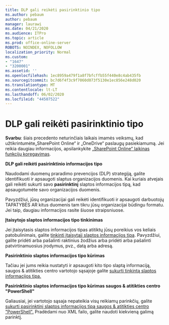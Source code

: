 ```yaml
---
title: DLP gali reikėti pasirinktinio tipo
ms.author: pebaum
author: pebaum
manager: laurawi
ms.date: 04/21/2020
ms.audience: ITPro
ms.topic: article
ms.prod: office-online-server
ROBOTS: NOINDEX, NOFOLLOW
localization_priority: Normal
ms.custom:
- "1647"
- "3200001"
ms.assetid: ''
ms.openlocfilehash: 1ec8959a479f1a8f7bfcffb55f440e8c4ab435fb
ms.sourcegitcommit: bc7d6f4f3c9f7060d073f5130e1ec856e248d020
ms.translationtype: MT
ms.contentlocale: lt-LT
ms.lasthandoff: 06/02/2020
ms.locfileid: "44507522"
---
```

# <a name="dlp-might-need-a-custom-type"></a>DLP gali reikėti pasirinktinio tipo

**Svarbu**: šiais precedento neturinčiais laikais imamės veiksmų, kad užtikrintumėte„SharePoint Online“ ir „OneDrive“ paslaugų pasiekiamumą. Jei reikia daugiau informacijos, apsilankykite [„SharePoint Online“ laikinas funkcijų koregavimas](https://aka.ms/ODSPAdjustments).

**DLP gali reikėti pasirinktinio informacijos tipo**

Naudodami duomenų praradimo prevencijos (DLP) strategiją, galite identifikuoti ir apsaugoti slaptus organizacijos duomenis. Kai kuriais atvejais gali reikėti sukurti savo **pasirinktinį** slaptos informacijos tipą, kad apsaugotumėte savo organizacijos duomenis.

Pavyzdžiui, jūsų organizacijai gali reikėti identifikuoti ir apsaugoti darbuotojų TAPATYBĖS AR kitus duomenis tam tikru jūsų organizacijai būdingu formatu. Jei taip, daugiau informacijos rasite šiuose straipsniuose.
  
 **Įtaisytojo slaptos informacijos tipo tinkinimas**
  
Jei įtaisytasis slaptos informacijos tipas atitiktų jūsų poreikius vos keliais patobulinimais, galite [tinkinti įtaisytąjį slaptos informacijos tipą](https://docs.microsoft.com/microsoft-365/compliance/customize-a-built-in-sensitive-information-type). Pavyzdžiui, galite pridėti arba pašalinti raktinius žodžius arba pridėti arba pašalinti patvirtinamuosius įrodymus, pvz., datą arba adresą.
  
 **Pasirinktinio slaptos informacijos tipo kūrimas**
  
Tačiau jei jums reikia nustatyti ir apsaugoti kito tipo slaptą informaciją, saugos & atitikties centro vartotojo sąsajoje galite [sukurti tinkintą slaptos informacijos tipą.](https://docs.microsoft.com/microsoft-365/compliance/create-a-custom-sensitive-information-type)
  
**Pasirinktinio slaptos informacijos tipo kūrimas saugos & atitikties centro "PowerShell"**

Galiausiai, jei vartotojo sąsaja nepateikia visų reikiamų parinkčių, galite [sukurti pasirinktinį slaptos informacijos tipą saugos & atitikties centro "PowerShell".](https://docs.microsoft.com/microsoft-365/compliance/create-a-custom-sensitive-information-type-in-scc-powershell) Pradėdami nuo XML failo, galite naudoti kiekvieną galimą parinktį.

